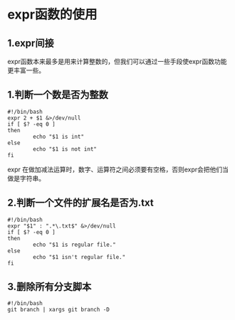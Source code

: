 # expr函数的使用

## 1.expr间接
expr函数本来最多是用来计算整数的，但我们可以通过一些手段使expr函数功能更丰富一些。<br>

## 1.判断一个数是否为整数
```shell
#!/bin/bash
expr 2 + $1 &>/dev/null
if [ $? -eq 0 ]
then
        echo "$1 is int"
else
        echo "$1 is not int"
fi
```

expr 在做加减法运算时，数字、运算符之间必须要有空格，否则expr会把他们当做是字符串。<br>

## 2.判断一个文件的扩展名是否为.txt
```
#!/bin/bash
expr "$1" : ".*\.txt$" &>/dev/null
if [ $? -eq 0 ]
then
        echo "$1 is regular file."
else
        echo "$1 isn't regular file."
fi
```

## 3.删除所有分支脚本
```
#!/bin/bash
git branch | xargs git branch -D
```
